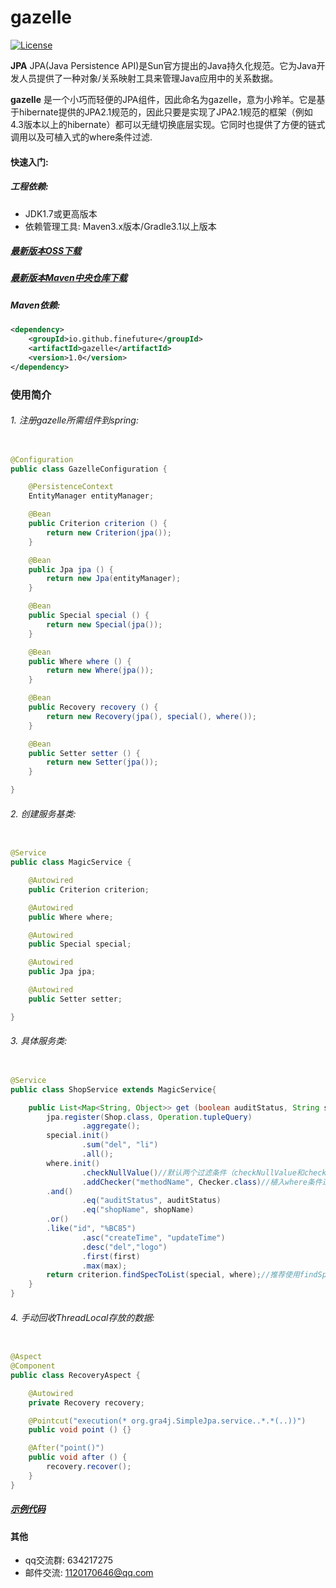 # gazelle 

[![License](https://img.shields.io/badge/license-Apache%202-4EB1BA.svg)](https://www.apache.org/licenses/LICENSE-2.0.html)

**JPA** JPA(Java Persistence API)是Sun官方提出的Java持久化规范。它为Java开发人员提供了一种对象/关系映射工具来管理Java应用中的关系数据。

**gazelle** 是一个小巧而轻便的JPA组件，因此命名为gazelle，意为小羚羊。它是基于hibernate提供的JPA2.1规范的，因此只要是实现了JPA2.1规范的框架（例如4.3版本以上的hibernate）都可以无缝切换底层实现。它同时也提供了方便的链式调用以及可植入式的where条件过滤.

#### 快速入门:

##### 工程依赖:
+ JDK1.7或更高版本
+ 依赖管理工具: Maven3.x版本/Gradle3.1以上版本

##### [最新版本OSS下载](https://oss.sonatype.org/#nexus-search;quick~io.github.finefuture)
##### [最新版本Maven中央仓库下载](http://search.maven.org/#search%7Cga%7C1%7Cio.github%2Cfinefuture%20gazelle)
##### Maven依赖:
```xml
<dependency>
    <groupId>io.github.finefuture</groupId>
    <artifactId>gazelle</artifactId>
    <version>1.0</version>
</dependency>
```

### 使用简介 ###

###### 1. 注册gazelle所需组件到spring:

```java

@Configuration
public class GazelleConfiguration {

    @PersistenceContext
    EntityManager entityManager;

    @Bean
    public Criterion criterion () {
        return new Criterion(jpa());
    }

    @Bean
    public Jpa jpa () {
        return new Jpa(entityManager);
    }

    @Bean
    public Special special () {
        return new Special(jpa());
    }

    @Bean
    public Where where () {
        return new Where(jpa());
    }

    @Bean
    public Recovery recovery () {
        return new Recovery(jpa(), special(), where());
    }

    @Bean
    public Setter setter () {
        return new Setter(jpa());
    }

}
```

###### 2. 创建服务基类:

```java

@Service
public class MagicService {

    @Autowired
    public Criterion criterion;

    @Autowired
    public Where where;

    @Autowired
    public Special special;

    @Autowired
    public Jpa jpa;

    @Autowired
    public Setter setter;

}
```

###### 3. 具体服务类:

```java

@Service
public class ShopService extends MagicService{

    public List<Map<String, Object>> get (boolean auditStatus, String shopName, int first, int max) {
        jpa.register(Shop.class, Operation.tupleQuery)
                .aggregate();
        special.init()
                .sum("del", "li")
                .all();
        where.init()
                .checkNullValue()//默认两个过滤条件（checkNullValue和checkEmptyValue）
                .addChecker("methodName", Checker.class)//植入where条件过滤
		.and()
                .eq("auditStatus", auditStatus)
                .eq("shopName", shopName)
		.or()
		.like("id", "%BC85")
                .asc("createTime", "updateTime")
                .desc("del","logo")
                .first(first)
                .max(max);
        return criterion.findSpecToList(special, where);//推荐使用findSpec(special,where)返回Tuple元组
    }
}
```

###### 4. 手动回收ThreadLocal存放的数据:

```java

@Aspect
@Component
public class RecoveryAspect {

    @Autowired
    private Recovery recovery;

    @Pointcut("execution(* org.gra4j.SimpleJpa.service..*.*(..))")
    public void point () {}

    @After("point()")
    public void after () {
        recovery.recover();
    }
}
```
##### [示例代码](https://github.com/finefuture/gazelle-example)

#### 其他
- qq交流群: 634217275
- 邮件交流: 1120170646@qq.com

